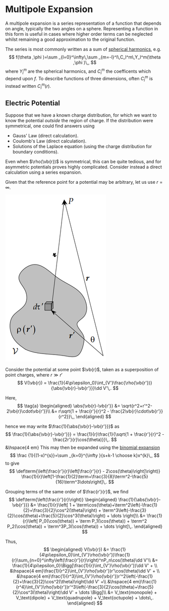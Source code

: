 Multipole Expansion
===================
A multipole expansion is a series representation of a function that depends on angle, typically the two angles on a sphere. Representing a function in this form is useful in cases where higher order terms can be neglected whilst remaining a good approximation to the original function.

<!-- TODO write up spherical harmonics -->
The series is most commonly written as a sum of [spherical harmonics](../../maths/spherical-harmonics.md), e.g.
$$
f(\theta ,\phi )=\sum _{l=0}^\infty\,\sum _{m=-l}^l\,C_l^m\,Y_l^m(\theta ,\phi )\,,
$$
where $Y_l^m$ are the spherical harmonics, and $C_l^m$ the coefficents which depend upon $f$. To describe functions of three dimensions, often $C_l^m$ is instead written $C_l^m(r)$.

Electric Potential
------------------
Suppose that we have a known charge distribution, for which we want to know the potential *outside* the region of charge. If the distribution were symmetrical, one could find answers using
* Gauss' Law (direct calculation).
* Coulomb's Law (direct calculation).
* Solutions of the Laplace equation (using the charge distribution for boundary conditions).

Even when $\rho(\vb{r})$ is symmetrical, this can be quite tedious, and for asymmetric potentials proves highly complicated. Consider instead a direct calculation using a series expansion.

Given that the reference point for a potential may be arbitrary, let us use $r=\infty$.

![Arbitrary charge distribution diagram.](charge-distribution.png)

Consider the potential at some point $\vb{r}$, taken as a superposition of point charges, where $r \gg r'$
$$
    V(\vb{r}) = \frac{1}{4\pi\epsilon_0}\int_{V'}\frac{\rho(\vb{r'})}{\abs{\vb{r}-\vb{r'}}}\dd V'\,.
$$

Here, 
$$
    \tag{a}
    \begin{aligned}
    \abs{\vb{r}-\vb{r'}} &= \sqrt{r^2+r'^2-2\vb{r}\cdot\vb{r'}}\\
                         &= r\sqrt{1 + \frac{r'}{r}^2 - \frac{2\vb{r}\cdot\vb{r'}}{r^2}}\,,
    \end{aligned}
$$

hence we may write $\frac{1}{\abs{\vb{r}-\vb{r'}}}$ as 
$$
    \frac{1}{\abs{\vb{r}-\vb{r'}}} = \frac{1}{r}\frac{1}{\sqrt{1 + \frac{r'}{r}^2 -\frac{2r'}{r}\cos(\theta)}}\,.
$$
&\hspace{4 em}
This may then be expanded using the [binomial expansion](https://en.wikipedia.org/wiki/Binomial_theorem)
$$
\frac {1}{(1-x)^{s}}=\sum _{k=0}^{\infty }{s+k-1 \choose k}x^{k}\,,
$$
to give
$$
    \def\term{\left(\frac{r'}{r}\left[\frac{r'}{r} - 2\cos(\theta)\right]\right)}
    \frac{1}{r}\left[1-\frac{1}{2}\term+\frac{3}{8}\term^2-\frac{5}{16}\term^3\dots\right]\,.
$$

Grouping terms of the same order of $\frac{r'}{r}$, we find
$$
    \def\term{\left(\frac{r'}{r}\right)}
    \begin{aligned}
        \frac{1}{\abs{\vb{r}-\vb{r'}}} &= \frac{1}{r}\left[
            1 + \term\cos(\theta)+\term^2\left(-\frac{1}{2}+\frac{3}{2}\cos^2(\theta)\right) + \term^3\left(-\frac{3}{2}\cos(\theta)+\frac{5}{2}\cos^3(\theta)\right) + \dots
        \right]\\
        &= \frac{1}{r}\left[
        P_0(\cos(\theta)) + \term P_1(\cos(\theta)) + \term^2 P_2(\cos(\theta)) + \term^3P_3(\cos(\theta)) + \dots
        \right]\,.
    \end{aligned}
$$

Thus, 
$$
    \begin{aligned}
        V(\vb{r}) &= \frac{1}{4\pi\epsilon_0}\int_{V'}\rho(\vb{r'})\frac{1}{r}\sum_{n=0}^\infty\left(\frac{r'}{r}\right)^nP_n\cos(\theta)\dd V'\\
        &= \frac{1}{4\pi\epsilon_0}\Bigg[\frac{1}{r}\int_{V'}\rho(\vb{r'})\dd V' + \\
        &\hspace{4 em}\frac{1}{r^2}\int_{V'}\rho(\vb{r'})r'\cos(\theta)\dd V' + \\
        &\hspace{4 em}\frac{1}{r^3}\int_{V'}\rho(\vb{r'})r'^2\left(-\frac{1}{2}+\frac{3}{2}\cos^2(\theta)\right)\dd V' +\\
        &\hspace{4 em}\frac{1}{r^4}\int_{V'}\rho(\vb{r'})r'^3\left(-\frac{3}{2}\cos(\theta)+\frac{5}{2}\cos^3(\theta)\right)\dd V' + \dots
\Bigg]\\
    &= V_\text{monopole} + V_\text{dipole} + V_\text{quadrupole} + V_\text{octupole} + \dots\,.
    \end{aligned}
$$
